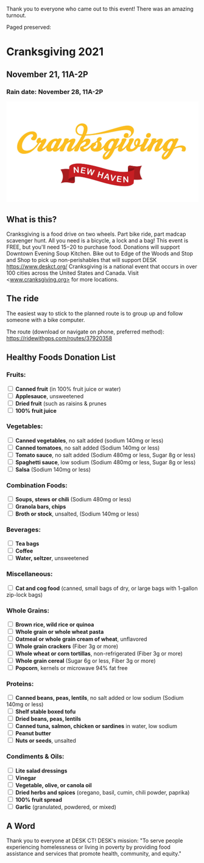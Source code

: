 Thank you to everyone who came out to this event! There was an amazing turnout.


Paged preserved:

# Cranksgiving 2021

## November 21, 11A-2P
### Rain date: November 28, 11A-2P
![header](header.jpg)
## What is this?
Cranksgiving is a food drive on two wheels. Part bike ride, part madcap scavenger hunt. All you need is a bicycle, a lock and a bag!
This event is FREE, but you'll need $15-$20 to purchase food. Donations will support Downtown Evening Soup Kitchen.
Bike out to Edge of the Woods and Stop and Shop to pick up non-perishables that will support DESK <https://www.deskct.org/>
Cranksgiving is a national event that occurs in over 100 cities across the United States and Canada. Visit <www.cranksgiving.org> for more locations.
## The ride

The easiest way to stick to the planned route is to group up and follow someone with a bike computer.

The route (download or navigate on phone, preferred method): <https://ridewithgps.com/routes/37920358>

## Healthy Foods Donation List
### Fruits:
<input type="checkbox">  **Canned fruit** (in 100% fruit juice or water)<br>
<input type="checkbox">  **Applesauce**, unsweetened<br>
<input type="checkbox">  **Dried fruit** (such as raisins & prunes<br>
<input type="checkbox">  **100% fruit juice**<br>
### Vegetables:
<input type="checkbox">  **Canned vegetables**, no salt added (sodium 140mg or less)<br>
<input type="checkbox">  **Canned tomatoes**, no salt added (Sodium 140mg or less)<br>
<input type="checkbox">  **Tomato sauce**, no salt added (Sodium 480mg or less, Sugar 8g or less)<br>
<input type="checkbox">  **Spaghetti sauce**, low sodium (Sodium 480mg or less, Sugar 8g or less)<br>
<input type="checkbox">  **Salsa** (Sodium 140mg or less)<br>
### Combination Foods:
<input type="checkbox">  **Soups, stews or chili** (Sodium 480mg or less)<br>
<input type="checkbox">  **Granola bars, chips**<br>
<input type="checkbox">  **Broth or stock**, unsalted, (Sodium 140mg or less)<br>
### Beverages:
<input type="checkbox">  **Tea bags**<br>
<input type="checkbox">  **Coffee**<br>
<input type="checkbox">  **Water, seltzer**, unsweetened<br>
### Miscellaneous:
<input type="checkbox">  **Cat and cog food** (canned, small bags of dry, or large bags with 1-gallon zip-lock bags)<br>
### Whole Grains:
<input type="checkbox">  **Brown rice, wild rice or quinoa**<br>
<input type="checkbox">  **Whole grain or whole wheat pasta**<br>
<input type="checkbox">  **Oatmeal or whole grain cream of wheat**, unflavored<br>
<input type="checkbox">  **Whole grain crackers** (Fiber 3g or more)<br>
<input type="checkbox">  **Whole wheat or corn tortillas**, non-refrigerated (Fiber 3g or more)<br>
<input type="checkbox">  **Whole grain cereal** (Sugar 6g or less, Fiber 3g or more)<br>
<input type="checkbox">  **Popcorn**, kernels or microwave 94% fat free<br>
### Proteins:
<input type="checkbox">  **Canned beans, peas, lentils**, no salt added or low sodium (Sodium 140mg or less)<br>
<input type="checkbox">  **Shelf stable boxed tofu**<br>
<input type="checkbox">  **Dried beans, peas, lentils**<br>
<input type="checkbox">  **Canned tuna, salmon, chicken or sardines** in water, low sodium<br>
<input type="checkbox">  **Peanut butter**<br>
<input type="checkbox">  **Nuts or seeds**, unsalted<br>
### Condiments & Oils:
<input type="checkbox">  **Lite salad dressings**<br>
<input type="checkbox">  **Vinegar**<br>
<input type="checkbox">  **Vegetable, olive, or canola oil**<br>
<input type="checkbox">  **Dried herbs and spices** (oregano, basil, cumin, chili powder, paprika)<br>
<input type="checkbox">  **100% fruit spread**<br>
<input type="checkbox">  **Garlic** (granulated, powdered, or mixed)<br>

## A Word

Thank you to everyone at DESK CT!
DESK's mission:
"To serve people experiencing homelessness or living in poverty by providing food assistance and services that promote health, community, and equity."
